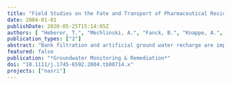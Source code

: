 ```yaml
---
title: "Field Studies on the Fate and Transport of Pharmaceutical Residues in Bank Filtration"
date: 2004-01-01
publishDate: 2020-05-25T15:14:05Z
authors: [ "Heberer, T.", "Mechlinski, A.", "Fanck, B.", "Knappe, A.", "Massmann, G.", "Pekdeger, A.", "Fritz, B." ]
publication_types: ["2"]
abstract: "Bank filtration and artificial ground water recharge are important, effective, and cheap techniques for surface water treatment and removal of microbes, as well as inorganic, and some organic, contaminants. Nevertheless, physical, chemical, and biological processes of the removal of impurities are not understood sufficiently. A research project titled Natural and Artificial Systems for Recharge and Infiltration attempts to provide more clarity in the processes affecting the removal of these contaminants. The project focuses on the fate and transport of selected emerging contaminants during bank filtration at two transects in Berlin, Germany. Several detections of pharmaceutically active compounds (PhACs) in ground water samples from bank filtration sites in Germany led to furthering research on the removal of these compounds during bank filtration. In this study, six PhACs including the analgesic drugs diclofenac and propyphenazone, the antiepileptic drugs carbamazepine and primidone, and the drug metabolites clofibric acid and 1-acetyl–1-methyl–2-dimethyloxamoyl– 2-phenylhydrazide were found to leach from the contaminated streams and lakes into the ground water. These compounds were also detected at low concentrations in receiving public supply wells. Bank filtration either decreased the concentrations by dilution (e.g., for carbamazepine and primidone) and partial removal (e.g., for diclofenac), or totally removed PhACs (e.g., bezafibrate, indomethacine, antibiotics, and estrogens). Several PhACs, such as carbamazepine and especially primidone, were readily transported during bank filtration. They are thought to be good indicators for evaluating whether surface water is impacted by contamination from municipal sewage effluent or whether contamination associated with sewage effluent can be transported into ground water at ground water recharge sites."
featured: false
publication: "*Groundwater Monitoring & Remediation*"
doi: "10.1111/j.1745-6592.2004.tb00714.x"
projects: ["nasri"]
---
```


